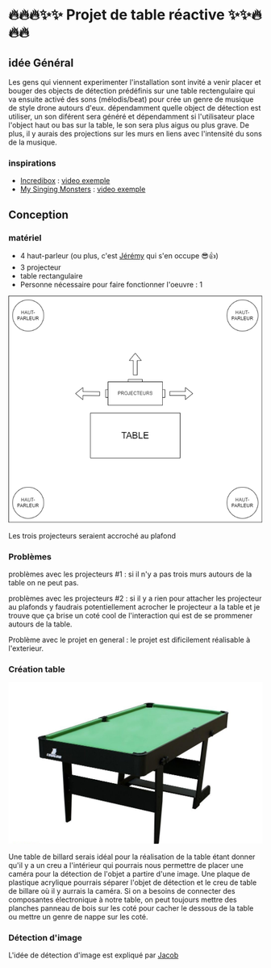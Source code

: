 # 🔥🔥🔥✨✨ Projet de table réactive ✨✨🔥🔥🔥
## idée Général

Les gens qui viennent experimenter l'installation sont invité a venir placer et bouger des objects de détection prédéfinis sur une table rectengulaire qui va ensuite activé des sons (mélodis/beat) pour crée un genre de musique de style drone autours d'eux. dépendamment quelle object de détection est utiliser, un son diférent sera généré et dépendamment si l'utilisateur place l'object haut ou bas sur la table, le son sera plus aigus ou plus grave. De plus, il y aurais des projections sur les murs en liens avec l'intensité du sons de la musique.

### inspirations
- [Incredibox](https://www.incredibox.com/fr/) : [video exemple](https://www.youtube.com/watch?v=kjOJ1a_HrZs)
- [My Singing Monsters](https://www.bigbluebubble.com/home/games/my-singing-monsters-series/my-singing-monsters/) : [video exemple](https://www.youtube.com/watch?v=KqreWm5ZpHw)


## Conception
### matériel
- 4 haut-parleur (ou plus, c'est [Jérémy](https://jayiscooler.github.io/Projet_table_interactive/#/) qui s'en occupe 😎👍)
- 3 projecteur
- table rectangulaire
- Personne nécessaire pour faire fonctionner l'oeuvre : 1

![plan du projet dans le petit studio](images/plan_projet.drawio.png)

Les trois projecteurs seraient accroché au plafond  

### Problèmes

problèmes avec les projecteurs #1 : si il n'y a pas trois murs autours de la table on ne peut pas.

problèmes avec les projecteurs #2 : si il y a rien pour attacher les projecteur au plafonds y faudrais potentiellement acrocher le projecteur a la table et je trouve que ça brise un coté cool de l'interaction qui est de se prommener autours de la table.

Problème avec le projet en general : le projet est dificilement réalisable à l'exterieur.

### Création table

![image d'une table de billard](images/table.jpg)

Une table de billard serais idéal pour la réalisation de la table étant donner qu'il y a un creu a l'intérieur qui pourrais nous permettre de placer une caméra pour la détection de l'objet a partire d'une image. Une plaque de plastique acrylique pourrais séparer l'objet de détection et le creu de table de billare où il y aurrais la caméra. Si on a besoins de connecter des composantes électronique à notre table, on peut toujours mettre des planches panneau de bois sur les coté pour cacher le dessous de la table ou mettre un genre de nappe sur les coté.

### Détection d'image
L'idée de détection d'image est expliqué par [Jacob](https://externalsip.github.io/rechercheProjetFinalRepo)






